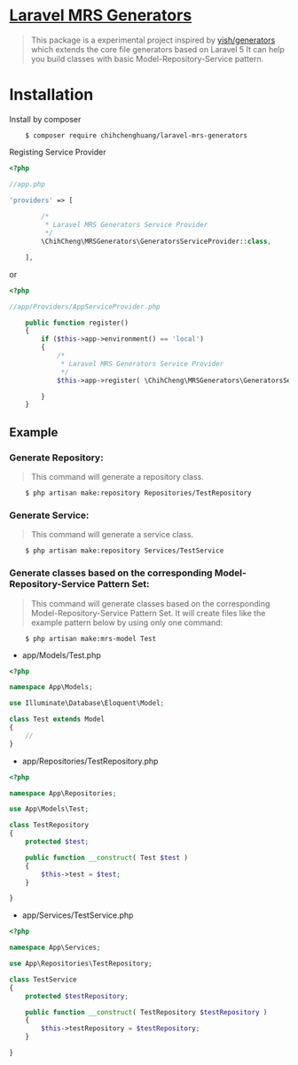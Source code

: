 # [Laravel MRS Generators](https://packagist.org/packages/chihchenghuang/laravel-mrs-generators)

> This package is a experimental project inspired by [yish/generators](https://packagist.org/packages/yish/generators) which extends the core file generators based on Laravel 5
> It can help you build classes with basic Model-Repository-Service pattern.

# Installation

Install by composer
```
    $ composer require chihchenghuang/laravel-mrs-generators
```

Registing Service Provider

``` php
<?php

//app.php

'providers' => [
        
        /*
         * Laravel MRS Generators Service Provider
         */
        \ChihCheng\MRSGenerators\GeneratorsServiceProvider::class,

    ],

```
or

``` php
<?php

//app/Providers/AppServiceProvider.php

    public function register()
    {
        if ($this->app->environment() == 'local')
        {
	        /*
	         * Laravel MRS Generators Service Provider
	         */
            $this->app->register( \ChihCheng\MRSGenerators\GeneratorsServiceProvider::class );

        }
    }

```

## Example

### Generate Repository:
>This command will generate a repository class.

```
    $ php artisan make:repository Repositories/TestRepository
```

### Generate Service:
>This command will generate a service class.

```
    $ php artisan make:repository Services/TestService
```

### Generate classes based on the corresponding Model-Repository-Service Pattern Set:
>This command will generate classes based on the corresponding Model-Repository-Service Pattern Set.
>It will create files like the example pattern below by using only one command:

```
    $ php artisan make:mrs-model Test
```
* app/Models/Test.php
``` php
<?php

namespace App\Models;

use Illuminate\Database\Eloquent\Model;

class Test extends Model
{
    //
}

```
* app/Repositories/TestRepository.php
``` php
<?php

namespace App\Repositories;

use App\Models\Test;

class TestRepository
{
    protected $test;

    public function __construct( Test $test )
    {
        $this->test = $test;
    }

}

```
* app/Services/TestService.php
``` php
<?php

namespace App\Services;

use App\Repositories\TestRepository;

class TestService
{
    protected $testRepository;

    public function __construct( TestRepository $testRepository )
    {
        $this->testRepository = $testRepository;
    }

}

```